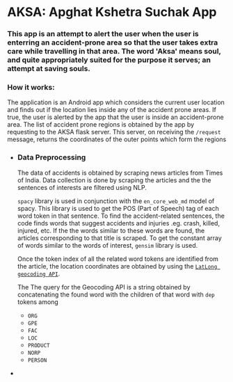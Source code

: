 <h1>AKSA: Apghat Kshetra Suchak App</h1>

<h3>This app is an attempt to alert the user when the user is enterring an accident-prone area so that the user takes extra care while travelling in that area. The word 'Aksa' means soul, and quite appropriately suited for the purpose it serves; an attempt at saving souls.</h3>

<h3><b>How it works:</b></h3>
<p>The application is an Android app which considers the current user location and finds out if the location lies inside any of the accident prone areas. If true, the user is alerted by the app that the user is inside an accident-prone area. The list of accident prone regions is obtained by the app by requesting to the AKSA flask server. This server, on receiving the <code>/request</code> message, returns the coordinates of the outer points which form the regions</p>

<ul>
  <li>
    <h3>Data Preprocessing</h3>
<p>The data of accidents is obtained by scraping news articles from Times of India. Data collection is done by scraping the articles and the the sentences of interests are filtered using NLP.</p>

<p><code>spacy</code> library is used in conjunction with the <code>en_core_web_md</code> model of spacy. This library is used to get the POS (Part of Speech) tag of each word token in that sentence. To find the accident-related sentences, the code finds words that suggest accidents and injuries .eg. crash, killed, injured, etc. If the the words similar to these words are found, the articles corresponding to that title is scraped. To get the constant array of words similar to the words of interest, <code>gensim</code> library is used.</p>

<p>Once the token index of all the related word tokens are identified from the article, the location coordinates are obtained by using the <code><a href="https://apihub.latlong.ai/">LatLong geocoding API</a></code>.</p>

<p>The The query for the Geocoding API is a string obtained by concatenating the found word with the children of that word with <code>dep</code> tokens among <ul><li><code>ORG</code></li><li><code>GPE</code></li><li><code>FAC</code></li><li><code>LOC</code></li><li><code>PRODUCT</code></li><li><code>NORP</code></li><li><code>PERSON</code></li></ul></p>
  </li>

  <li>
    
  </li>
</ul>
